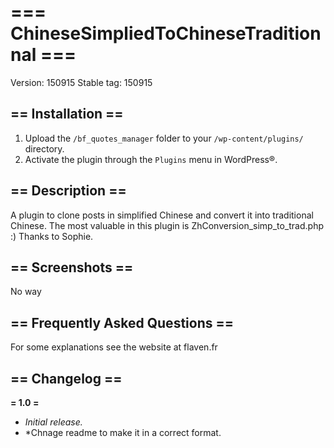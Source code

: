 # === ChineseSimpliedToChineseTraditionnal ===

Version: 150915
Stable tag: 150915

## == Installation ==

1. Upload the `/bf_quotes_manager` folder to your `/wp-content/plugins/` directory.
2. Activate the plugin through the `Plugins` menu in WordPress®.

## == Description ==

A plugin to clone posts in simplified Chinese and convert it into traditional Chinese. The most valuable in this plugin is ZhConversion_simp_to_trad.php :) Thanks to Sophie.


## == Screenshots ==

No way

## == Frequently Asked Questions ==

For some explanations see the website at flaven.fr

## == Changelog ==

**= 1.0 =**

- *Initial release.*
- *Chnage readme to make it in a correct format.
